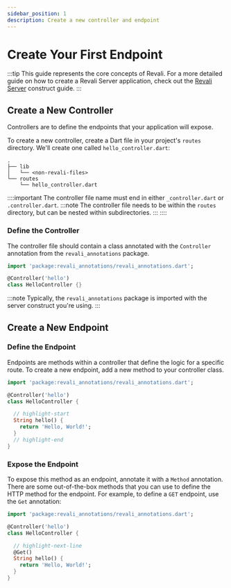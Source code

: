 ```yaml
---
sidebar_position: 1
description: Create a new controller and endpoint
---
```


# Create Your First Endpoint

:::tip
This guide represents the core concepts of Revali. For a more detailed guide on how to create a Revali Server application, check out the [Revali Server][revali-server-getting-started] construct guide.
:::

## Create a New Controller

Controllers are to define the endpoints that your application will expose.

To create a new controller, create a Dart file in your project's `routes` directory. We'll create one called `hello_controller.dart`:

```tree
.
├── lib
│   └── <non-revali-files>
└── routes
    └── hello_controller.dart
```

::::important
The controller file name must end in either `_controller.dart` or `.controller.dart`.
:::note
The controller file needs to be within the `routes` directory, but can be nested within subdirectories.
:::
::::

### Define the Controller

The controller file should contain a class annotated with the `Controller` annotation from the `revali_annotations` package.

```dart title="routes/hello_controller.dart"
import 'package:revali_annotations/revali_annotations.dart';

@Controller('hello')
class HelloController {}
```

:::note
Typically, the `revali_annotations` package is imported with the server construct you're using.
:::

## Create a New Endpoint

### Define the Endpoint

Endpoints are methods within a controller that define the logic for a specific route. To create a new endpoint, add a new method to your controller class.

```dart title="routes/hello_controller.dart"
import 'package:revali_annotations/revali_annotations.dart';

@Controller('hello')
class HelloController {

  // highlight-start
  String hello() {
    return 'Hello, World!';
  }
  // highlight-end
}
```

### Expose the Endpoint

To expose this method as an endpoint, annotate it with a `Method` annotation. There are some out-of-the-box methods that you can use to define the HTTP method for the endpoint. For example, to define a `GET` endpoint, use the `Get` annotation:

```dart title="routes/hello_controller.dart"
import 'package:revali_annotations/revali_annotations.dart';

@Controller('hello')
class HelloController {

  // highlight-next-line
  @Get()
  String hello() {
    return 'Hello, World!';
  }
}
```

[revali-server-getting-started]: ../../constructs/revali_server/getting-started/create-your-first-endpoint.md
